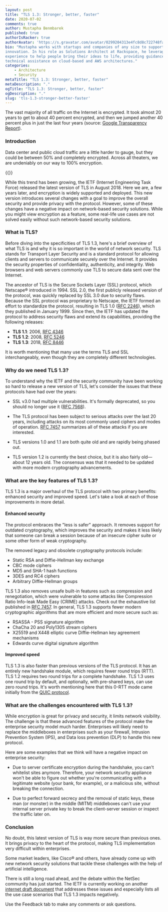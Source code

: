 ```yaml
---
layout: post
title: "TLS 1.3: Stronger, better, faster"
date: 2020-07-02
comments: true
author: Mustapha Benmbarek
published: true
authorIsRacker: true
authorAvatar: 'https://s.gravatar.com/avatar/0299204313e4fc8d8c722748fa21a6b2?s=80'
bio: "Mustapha works with startups and companies of any size to support their
innovation. In his role as Solutions Architect at Rackspace, he leverages his
experience to help people bring their ideas to life, providing guidance and
technical assistance on cloud-based and AWS architectures."
categories:
    - Architecture
    - Security
metaTitle: "TLS 1.3: Stronger, better, faster"
metaDescription: "."
ogTitle: "TLS 1.3: Stronger, better, faster"
ogDescription: "."
slug: 'tls-1.3-stronger-better-faster'
---
```


The vast majority of all traffic on the Internet is encrypted. It took almost
20 years to get to about 40 percent encrypted, and then we jumped another 40
percent plus in just the last four years (source:
[Google Transparency Report](https://transparencyreport.google.com/https/overview)).

<!--more-->

### Introduction

Data center and public cloud traffic are a little harder to gauge, but they
could be between 50% and completely encrypted. Across all theaters, we are
undeniably on our way to 100% encryption.

{{<image src="Picture1.png" alt="" title="">}}

While this trend has been growing, the IETF (Internet Engineering Task Force)
released the latest version of TLS in August 2018. Here we are, a few years later,
and encryption is widely supported and deployed. This new version introduces
several changes with a goal to improve the overall security and provide privacy
with the protocol. However, some of these changes have a negative impact on
network-based security solutions. While you might view encryption as a feature,
some real-life use cases are not solved easily without such network-based
security solutions.

### What is TLS?

Before diving into the specificities of TLS 1.3, here's a brief overview of what
TLS is and why it is so important in the world of network security. TLS stands
for Transport Layer Security and is a standard protocol for allowing clients and
servers to communicate securely over the Internet. It provides the security
properties of confidentiality, authenticity, and integrity. Web browsers and web
servers commonly use TLS to secure data sent over the Internet.

The ancestor of TLS is the Secure Sockets Layer (SSL) protocol, which Netscape&reg;
introduced in 1994. SSL 2.0, the first publicly released version of the protocol,
was quickly replaced by SSL 3.0 due to security flaws. Because the SSL protocol
was proprietary to Netscape, the IETF formed an effort to standardize the protocol,
resulting in TLS 1.0 ([RFC 2246](https://tools.ietf.org/html/rfc2246)), which
they published in January 1999. Since then, the IETF has updated the protocol to
address security flaws and extend its capabilities, providing the following
releases:

- **TLS 1.1**: 2006, [RFC 4346](https://tools.ietf.org/html/rfc4346)
- **TLS 1.2**: 2008, [RFC 5246](https://tools.ietf.org/html/rfc5246)
- **TLS 1.3**: 2018, [RFC 8446](https://tools.ietf.org/html/rfc8446)

It is worth mentioning that many use the terms TLS and SSL interchangeably, even
though they are completely different technologies.

### Why do we need TLS 1.3?

To understand why the IETF and the security community have been working so hard
to release a new version of TLS, let's consider the issues that these protocols
have had over the years:

- SSL v3.0 had multiple vulnerabilities. It's formally deprecated, so you should
  no longer use it ([RFC 7568](https://tools.ietf.org/html/rfc7568)).

- The TLS protocol has been subject to serious attacks over the last 20 years,
  including attacks on its most commonly used ciphers and modes of operation.
  [RFC 7457](https://tools.ietf.org/html/rfc7457) summarizes all of these attacks
  if you are interested.

- TLS versions 1.0 and 1.1 are both quite old and are rapidly being phased
  out.

- TLS version 1.2 is currently the best choice, but it is also fairly
  old&mdash;about 12 years old. The consensus was that it needed to be updated
  with more modern cryptography advancements.

### What are the key features of TLS 1.3?

TLS 1.3 is a major overhaul of the TLS protocol with two primary benefits:
enhanced security and improved speed. Let's take a look at each of those
improvements in more detail.

#### Enhanced security

The protocol embraces the "less is safer" approach. It removes support for
outdated cryptography, which improves the security and makes it less likely that
someone can break a session because of an insecure cipher suite or some other
form of weak cryptography.

The removed legacy and obsolete cryptography protocols include:

- Static RSA and Diffie-Hellman key exchange
- CBC mode ciphers
- MD5 and SHA-1 hash functions
- 3DES and RC4 ciphers
- Arbitrary Diffie-Hellman groups

TLS 1.3 also removes unsafe built-in features such as compression and
renegotiation, which were vulnerable to some attacks like Compression Ratio
Info-leak Made Easy (CRIME) attacks. Check out the exhaustive list published in
[RFC 7457](https://tools.ietf.org/html/rfc7457). In general, TLS 1.3 supports
fewer modern cryptographic algorithms that are more efficient and more secure
such as:

- RSASSA - PSS signature algorithm
- ChaCha 20 and Poly1305 stream ciphers
- X25519 and X448 elliptic curve Diffie-Hellman key agreement mechanisms
- Edwards curve digital signature algorithm

#### Improved speed

TLS 1.3 is also faster than previous versions of the TLS protocol. It has an
entirely new handshake module, which requires fewer round trips (RTT). TLS 1.2
requires two round trips for a complete handshake. TLS 1.3 uses one round trip
by default, and optionally, with pre-shared keys, can use zero round trips. It's
worth mentioning here that this 0-RTT mode came initially from the
[QUIC protocol](https://www.developer.rackspace.com/blog/quic-a-game-changer/).

### What are the challenges encountered with TLS 1.3?

While encryption is great for privacy and security, it limits network visibility.
The challenge is that these advanced features of the protocol make the enterprise
security model much harder. Enterprises will likely need to replace the
middleboxes in enterprises such as your firewall, Intrusion Prevention System
(IPS), and Data loss prevention (DLP) to handle this new protocol.

Here are some examples that we think will have a negative impact on enterprise
security:

- Due to server certificate encryption during the handshake, you can't whitelist
sites anymore. Therefore, your network security appliance won't be able to figure
out whether you're communicating with a legitimate website (your bank, for example),
or a malicious site, without breaking the connection.

- Due to perfect forward secrecy and the removal of static keys, these man
(or monster) in the middle (MITM) middleboxes can't use your internal server
private key to break the client-server session or inspect the traffic later on.

### Conclusion

No doubt, this latest version of TLS is way more secure than previous ones. It
brings privacy to the heart of the protocol, making TLS implementation very
difficult within enterprises.

Some market leaders, like Cisco&reg; and others, have already come up with new
network security solutions that tackle these challenges with the help of artificial
intelligence.

There is still a long road ahead, and the debate within the NetSec community has
just started. The IETF is currently working on another
[internet draft document](https://tools.ietf.org/html/draft-camwinget-tls-use-cases-05)
that addresses these issues and especially lists all the use case scenarios that
TLS 1.3 impacts negatively.

Use the Feedback tab to make any comments or ask questions.
